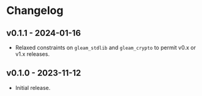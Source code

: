 # Changelog

## v0.1.1 - 2024-01-16

- Relaxed constraints on `gleam_stdlib` and `gleam_crypto` to permit v0.x or v1.x
  releases.

## v0.1.0 - 2023-11-12

- Initial release.
